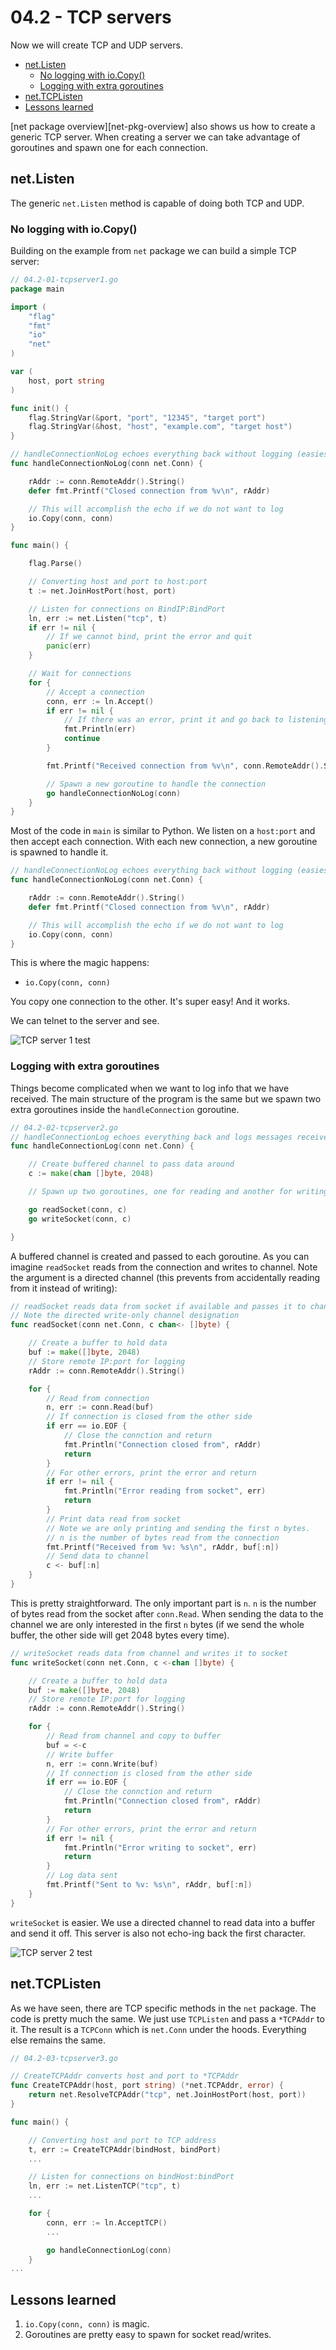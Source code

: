 # 04.2 - TCP servers
Now we will create TCP and UDP servers.

<!-- MarkdownTOC -->

- [net.Listen](#netlisten)
    - [No logging with io.Copy\(\)](#no-logging-with-iocopy)
    - [Logging with extra goroutines](#logging-with-extra-goroutines)
- [net.TCPListen](#nettcplisten)
- [Lessons learned](#lessons-learned)

<!-- /MarkdownTOC -->


[net package overview][net-pkg-overview] also shows us how to create a generic TCP server. When creating a server we can take advantage of goroutines and spawn one for each connection.

<a name="netlisten"></a>
## net.Listen
The generic `net.Listen` method is capable of doing both TCP and UDP.

<a name="no-logging-with-iocopy"></a>
### No logging with io.Copy()
Building on the example from `net` package we can build a simple TCP server:

``` go
// 04.2-01-tcpserver1.go
package main

import (
    "flag"
    "fmt"
    "io"
    "net"
)

var (
    host, port string
)

func init() {
    flag.StringVar(&port, "port", "12345", "target port")
    flag.StringVar(&host, "host", "example.com", "target host")
}

// handleConnectionNoLog echoes everything back without logging (easiest)
func handleConnectionNoLog(conn net.Conn) {

    rAddr := conn.RemoteAddr().String()
    defer fmt.Printf("Closed connection from %v\n", rAddr)

    // This will accomplish the echo if we do not want to log
    io.Copy(conn, conn)
}

func main() {

    flag.Parse()

    // Converting host and port to host:port
    t := net.JoinHostPort(host, port)

    // Listen for connections on BindIP:BindPort
    ln, err := net.Listen("tcp", t)
    if err != nil {
        // If we cannot bind, print the error and quit
        panic(err)
    }

    // Wait for connections
    for {
        // Accept a connection
        conn, err := ln.Accept()
        if err != nil {
            // If there was an error, print it and go back to listening
            fmt.Println(err)
            continue
        }

        fmt.Printf("Received connection from %v\n", conn.RemoteAddr().String())

        // Spawn a new goroutine to handle the connection
        go handleConnectionNoLog(conn)
    }
}
```

Most of the code in `main` is similar to Python. We listen on a `host:port` and then accept each connection. With each new connection, a new goroutine is spawned to handle it.

``` go
// handleConnectionNoLog echoes everything back without logging (easiest)
func handleConnectionNoLog(conn net.Conn) {

    rAddr := conn.RemoteAddr().String()
    defer fmt.Printf("Closed connection from %v\n", rAddr)

    // This will accomplish the echo if we do not want to log
    io.Copy(conn, conn)
}
```

This is where the magic happens:

- `io.Copy(conn, conn)`

You copy one connection to the other. It's super easy! And it works.

We can telnet to the server and see.

![TCP server 1 test](images/04/04.2-01-telnet-test1.png)

<a name="logging-with-extra-goroutines"></a>
### Logging with extra goroutines
Things become complicated when we want to log info that we have received. The main structure of the program is the same but we spawn two extra goroutines inside the `handleConnection` goroutine.

``` go
// 04.2-02-tcpserver2.go
// handleConnectionLog echoes everything back and logs messages received
func handleConnectionLog(conn net.Conn) {

    // Create buffered channel to pass data around
    c := make(chan []byte, 2048)

    // Spawn up two goroutines, one for reading and another for writing

    go readSocket(conn, c)
    go writeSocket(conn, c)

}
```

A buffered channel is created and passed to each goroutine. As you can imagine `readSocket` reads from the connection and writes to channel. Note the argument is a directed channel (this prevents from accidentally reading from it instead of writing):

``` go
// readSocket reads data from socket if available and passes it to channel
// Note the directed write-only channel designation
func readSocket(conn net.Conn, c chan<- []byte) {

    // Create a buffer to hold data
    buf := make([]byte, 2048)
    // Store remote IP:port for logging
    rAddr := conn.RemoteAddr().String()

    for {
        // Read from connection
        n, err := conn.Read(buf)
        // If connection is closed from the other side
        if err == io.EOF {
            // Close the connction and return
            fmt.Println("Connection closed from", rAddr)
            return
        }
        // For other errors, print the error and return
        if err != nil {
            fmt.Println("Error reading from socket", err)
            return
        }
        // Print data read from socket
        // Note we are only printing and sending the first n bytes.
        // n is the number of bytes read from the connection
        fmt.Printf("Received from %v: %s\n", rAddr, buf[:n])
        // Send data to channel
        c <- buf[:n]
    }
}
```

This is pretty straightforward. The only important part is `n`. `n` is the number of bytes read from the socket after `conn.Read`. When sending the data to the channel we are only interested in the first `n` bytes (if we send the whole buffer, the other side will get 2048 bytes every time).


``` go
// writeSocket reads data from channel and writes it to socket
func writeSocket(conn net.Conn, c <-chan []byte) {

    // Create a buffer to hold data
    buf := make([]byte, 2048)
    // Store remote IP:port for logging
    rAddr := conn.RemoteAddr().String()

    for {
        // Read from channel and copy to buffer
        buf = <-c
        // Write buffer
        n, err := conn.Write(buf)
        // If connection is closed from the other side
        if err == io.EOF {
            // Close the connction and return
            fmt.Println("Connection closed from", rAddr)
            return
        }
        // For other errors, print the error and return
        if err != nil {
            fmt.Println("Error writing to socket", err)
            return
        }
        // Log data sent
        fmt.Printf("Sent to %v: %s\n", rAddr, buf[:n])
    }
}
```

`writeSocket` is easier. We use a directed channel to read data into a buffer and send it off. This server is also not echo-ing back the first character.

![TCP server 2 test](images/04/04.2-02-telnet-test2.png)

<a name="nettcplisten"></a>
## net.TCPListen
As we have seen, there are TCP specific methods in the `net` package. The code is pretty much the same. We just use `TCPListen` and pass a `*TCPAddr` to it. The result is a `TCPConn` which is `net.Conn` under the hoods. Everything else remains the same.

``` go
// 04.2-03-tcpserver3.go

// CreateTCPAddr converts host and port to *TCPAddr
func CreateTCPAddr(host, port string) (*net.TCPAddr, error) {
    return net.ResolveTCPAddr("tcp", net.JoinHostPort(host, port))
}

func main() {

    // Converting host and port to TCP address
    t, err := CreateTCPAddr(bindHost, bindPort)
    ...

    // Listen for connections on bindHost:bindPort
    ln, err := net.ListenTCP("tcp", t)
    ...

    for {
        conn, err := ln.AcceptTCP()
        ...

        go handleConnectionLog(conn)
    }
...
```

<a name="lessons-learned"></a>
## Lessons learned

1. `io.Copy(conn, conn)` is magic.
2. Goroutines are pretty easy to spawn for socket read/writes.
